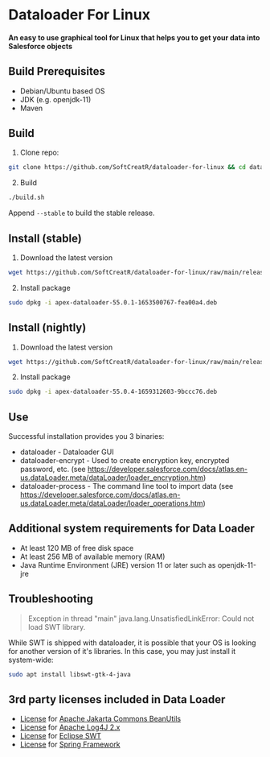 # Dataloader For Linux
#### An easy to use graphical tool for Linux that helps you to get your data into Salesforce objects

## Build Prerequisites

- Debian/Ubuntu based OS
- JDK (e.g. openjdk-11)
- Maven

## Build

1. Clone repo:
```bash
git clone https://github.com/SoftCreatR/dataloader-for-linux && cd dataloader-for-linux
```

2. Build
```bash
./build.sh
```

Append `--stable` to build the stable release.

## Install (stable)

1. Download the latest version

<!-- download stable start -->
```bash
wget https://github.com/SoftCreatR/dataloader-for-linux/raw/main/release/stable/apex-dataloader-55.0.1-1653500767-fea00a4.deb
```
<!-- download stable end -->

2. Install package

<!-- install stable start -->
```bash
sudo dpkg -i apex-dataloader-55.0.1-1653500767-fea00a4.deb
```
<!-- install stable end -->

## Install (nightly)

1. Download the latest version

<!-- download nightly start -->
```bash
wget https://github.com/SoftCreatR/dataloader-for-linux/raw/main/release/nightly/apex-dataloader-55.0.4-1659312603-9bccc76.deb
```
<!-- download nightly end -->

2. Install package

<!-- install nightly start -->
```bash
sudo dpkg -i apex-dataloader-55.0.4-1659312603-9bccc76.deb
```
<!-- install nightly end -->

## Use

Successful installation provides you 3 binaries:

- dataloader - Dataloader GUI
- dataloader-encrypt - Used to create encryption key, encrypted password, etc. (see https://developer.salesforce.com/docs/atlas.en-us.dataLoader.meta/dataLoader/loader_encryption.htm)
- dataloader-process - The command line tool to import data (see https://developer.salesforce.com/docs/atlas.en-us.dataLoader.meta/dataLoader/loader_operations.htm)

## Additional system requirements for Data Loader

- At least 120 MB of free disk space
- At least 256 MB of available memory (RAM)
- Java Runtime Environment (JRE) version 11 or later such as openjdk-11-jre

## Troubleshooting

> Exception in thread "main" java.lang.UnsatisfiedLinkError: Could not load SWT library.

While SWT is shipped with dataloader, it is possible that your OS is looking for another version of it's libraries. In this case, you may just install it system-wide:

```bash
sudo apt install libswt-gtk-4-java
```

## 3rd party licenses included in Data Loader

- [License](https://www.apache.org/licenses/LICENSE-2.0) for [Apache Jakarta Commons BeanUtils](http://jakarta.apache.org/commons/beanutils/)
- [License](https://logging.apache.org/log4j/2.x/license.html) for [Apache Log4J 2.x](https://logging.apache.org/log4j/2.x/index.html)
- [License](http://www.eclipse.org/legal/epl-2.0/) for [Eclipse SWT](http://www.eclipse.org/swt/)
- [License](https://www.apache.org/licenses/LICENSE-2.0) for [Spring Framework](https://spring.io/projects/spring-framework)
